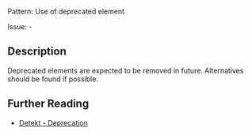 Pattern: Use of deprecated element

Issue: -

## Description

Deprecated elements are expected to be removed in future. Alternatives should be found if possible.

## Further Reading

* [Detekt - Deprecation](https://detekt.github.io/detekt/potential-bugs.html#deprecation)